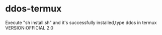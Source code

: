 # ddos-termux
Execute "sh install.sh" and it's successfully installed,type ddos in termux
VERSION:OFFICIAL 2.0
